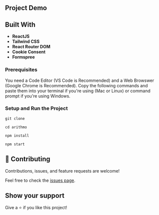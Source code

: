 ## Project Demo

## Built With

- **ReactJS**
- **Tailwind CSS**
- **React Router DOM**
- **Cookie Consent**
- **Formspree**

### Prerequisites
You need a Code Editor (VS Code is Recommended) and a Web Browswer (Google Chrome is Recommended). Copy the following commands and paste them into your terminal if you're using (Mac or Linux) or command prompt if you're using Windows.

### Setup and Run the Project

```
git clone
```
```
cd arithmo
```

```
npm install
```

```
npm start
```


## 🤝 Contributing

Contributions, issues, and feature requests are welcome!

Feel free to check the [issues page](../../issues/).

## Show your support

Give a ⭐️ if you like this project!
